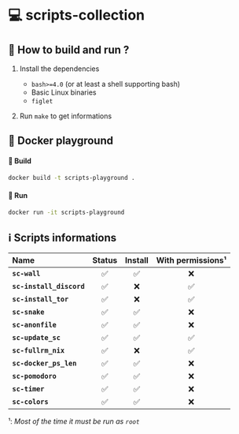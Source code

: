 # 💻 scripts-collection

## 📖 How to build and run ?
1. Install the dependencies
    - `bash>=4.0` (or at least a shell supporting bash)
    - Basic Linux binaries
    - `figlet`

2. Run `make` to get informations

## 🐋 Docker playground

#### 🔨 Build

```bash
docker build -t scripts-playground .
```
#### 🎉 Run

```bash
docker run -it scripts-playground
```

## ℹ️ Scripts informations

Name            | Status          | Install         | With permissions¹
:-------------  | :-------------: | :-------------: | :-------------:
**`sc-wall`** | ✅ | ✅ | ❌
**`sc-install_discord`** | ✅ | ❌ | ✅
**`sc-install_tor`** | ✅ | ❌ | ✅
**`sc-snake`** | ✅ | ✅ | ❌
**`sc-anonfile`** | ✅ | ✅ | ❌
**`sc-update_sc`** | ✅ | ✅ | ✅
**`sc-fullrm_nix`** | ✅ | ❌ | ✅
**`sc-docker_ps_len`** | ✅ | ✅ | ❌
**`sc-pomodoro`** | ✅ | ✅ | ❌
**`sc-timer`** | ✅ | ✅ | ❌
**`sc-colors`** | ✅ | ✅ | ❌

¹: *Most of the time it must be run as `root`*
